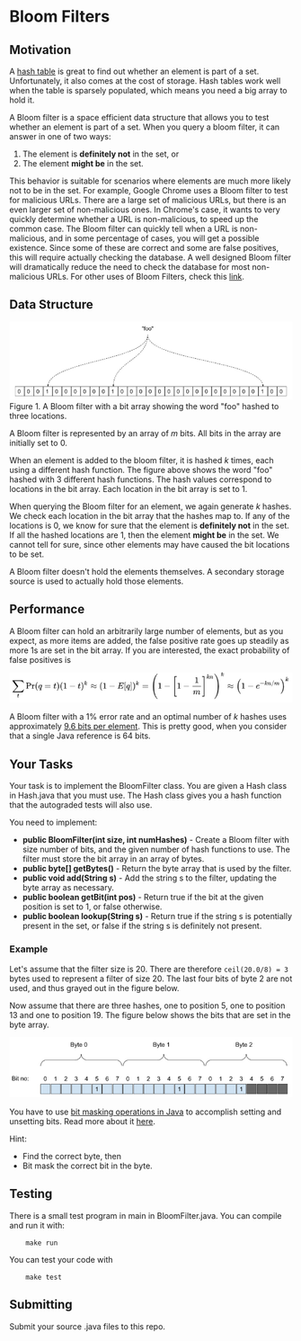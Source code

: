 # Bloom Filters

<!--- The assignment is available [here](https://docs.google.com/document/d/1oemB381C-Fqw8Ij28HJCCoIQdxgV_qF4AJ8rfYljrCQ/edit?usp=sharing). --->



## Motivation

A [hash table](https://www.hackerearth.com/practice/data-structures/hash-tables/basics-of-hash-tables/tutorial/) is great to find out whether an element is part of a set. Unfortunately, it also comes at the cost of storage. Hash tables work well when the table is sparsely populated, which means you need a big array to hold it.

A Bloom filter is a space efficient data structure that allows you to test whether an element is part of a set. When you query a bloom filter, it can answer in one of two ways:



1. The element is **definitely not** in the set, or
2. The element **might be** in the set.

This behavior is suitable for scenarios where elements are much more likely not to be in the set. For example, Google Chrome uses a Bloom filter to test for malicious URLs. There are a large set of malicious URLs, but there is an even larger set of non-malicious ones. In Chrome's case, it wants to very quickly determine whether a URL is non-malicious, to speed up the common case. The Bloom filter can quickly tell when a URL is non-malicious, and in some percentage of cases, you will get a possible existence. Since some of these are correct and some are false positives, this will require actually checking the database. A well designed Bloom filter will dramatically reduce the need to check the database for most non-malicious URLs. For other uses of Bloom Filters, check this [link](https://en.wikipedia.org/wiki/Bloom_filter).


## Data Structure


![Bloom](images/bloom.png)
Figure 1. A Bloom filter with a bit array showing the word "foo" hashed to three locations.

A Bloom filter is represented by an array of _m_ bits. All bits in the array are initially set to 0.

When an element is added to the bloom filter, it is hashed _k_ times, each using a different hash function. The figure above shows the word "foo" hashed with 3 different hash functions.  The hash values correspond to locations in the bit array. Each location in the bit array is set to 1.

When querying the Bloom filter for an element, we again generate _k_ hashes. We check each location in the bit array that the hashes map to. If any of the locations is 0, we know for sure that the element is **definitely not** in the set. If all the hashed locations are 1, then the element **might be** in the set. We cannot tell for sure, since other elements may have caused the bit locations to be set.

A Bloom filter doesn't hold the elements themselves. A secondary storage source is used to actually hold those elements.


## Performance

A Bloom filter can hold an arbitrarily large number of elements, but as you expect, as more items are added, the false positive rate goes up steadily as more 1s are set in the bit array. If you are interested, the exact probability of false positives is


![equation](images/equation.png)


A Bloom filter with a 1% error rate and an optimal number of _k_ hashes uses approximately [9.6 bits per element](https://en.wikipedia.org/wiki/Bloom_filter#:~:text=Linked%20structures%20incur%20an%20additional,the%20size%20of%20the%20elements.). This is pretty good, when you consider that a single Java reference is 64 bits.


## Your Tasks

Your task is to implement the BloomFilter class. You are given a Hash class in Hash.java that you must use. The Hash class gives you a hash function that the autograded tests will also use.

You need to implement:



* **public BloomFilter(int size, int numHashes)** - Create a Bloom filter with size number of bits, and the given number of hash functions to use. The filter must store the bit array in an array of bytes.
* **public byte[] getBytes()** - Return the byte array that is used by the filter.
* **public void add(String s)** - Add the string s to the filter, updating the byte array as necessary. 
* **public boolean getBit(int pos)** - Return true if the bit at the given position is set to 1, or false otherwise.
* **public boolean lookup(String s)** - Return true if the string s is potentially present in the set, or false if the string s is definitely not present.


### Example 

Let's assume that the filter size is 20. There are therefore `ceil(20.0/8) = 3` bytes used to represent a filter of size 20. The last four bits of byte 2 are not used, and thus grayed out in the figure below.  

Now assume that there are three hashes, one to position 5, one to position 13 and one to position 19. The figure below shows the bits that are set in the byte array. 




![Example](images/example.png)

You have to use [bit masking operations in Java](https://www.google.com/search?q=bit+masks+in+Java&oq=bit+masks+in+Java) to accomplish setting and unsetting bits. 
Read more about it [here](https://docs.google.com/document/d/1aYIWOKBTqBm1mxsgWDu3pfKOrSk3wnJRNdFY5DUC_Hw/edit?tab=t.0).

Hint: 



* Find the correct byte, then 
* Bit mask the correct bit in the byte.


## Testing

There is a small test program in main in BloomFilter.java. You can compile and run it with:
```
	make run
```
You can test your code with
```
	make test
```

## Submitting
Submit your source .java files to this repo.
